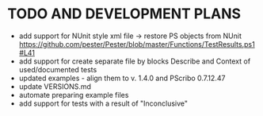 # TODO AND DEVELOPMENT PLANS
- add support for NUnit style xml file -> restore PS objects from NUnit https://github.com/pester/Pester/blob/master/Functions/TestResults.ps1#L41
- add support for create separate file by blocks Describe and Context of used/documented tests
- updated examples - align them to v. 1.4.0 and PScribo 0.7.12.47
- update VERSIONS.md
- automate preparing example files
- add support for tests with a result of "Inconclusive"
